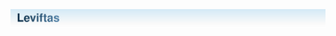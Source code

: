 <!--
  Copyright © 2025 Leviftas authors. All rights reserved.

  Licensed under the GNU General Public License v3.0 (the "License");
  you may not use this file except in compliance with the License.
  You may obtain a copy of the License at

  https://www.gnu.org/licenses/gpl-3.0.html

  Unless required by applicable law or agreed to in writing, software
  distributed under the License is distributed on an "AS IS" BASIS,
  WITHOUT WARRANTIES OR CONDITIONS OF ANY KIND, either express or implied.
  See the License for the specific language governing permissions and
  limitations under the License.

  README.md

  

  - Author   : FrostLeo <frostleo.dev@gmail.com>
  - Created  : 2025/10/24
  - Modified : 2025/10/24
-->

# <a href="https://github.com/Leviftas-Studio/Leviftas"><img src="docs/assets/images/readme/banner.svg" alt="Leviftas" style="vertical-align: text-bottom; margin: 0; padding: 0;"></a>

